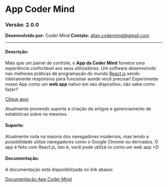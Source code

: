 
# App Coder Mind

### Versão: 2.0.0

**Desenvolvido por:** Coder Mind
**Contato:** allan.codermind@gmail.com

---

#### Descrição:
Mais que um painel de controle, o **App da Coder Mind** fornece uma experiência confortável aos seus utilizadores.
Um software desenvolvido nas melhores práticas de programação do mundo [React.js](https://reactjs.org/docs/getting-started.html) sendo inteiramente responsivo para funcionar aonde você precisar!
Experimente nosso App como um **web app** nativo em seu dispositivo, não sabe como fazer?

 [Clique aqui](https://support.google.com/chrome_webstore/answer/3060053?hl=pt-BR)


Atualmente provendo suporte a criação de artigos e gerenciamento de estatísticas sobre os mesmos.

#### Suporte:
Atualmente roda na maioria dos navegadores modernos, mas tendo a possibilidade utilize navegadores como o Google Chrome ou derivados.
O app é feito com React.js, isto é, você pode utilizá-lo como um web app =D

#### Documentação:
A documentação está disponibilizada no link abaixo: 

[Documentação App Coder Mind](https://google.com.br)
